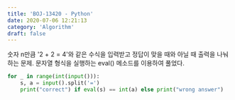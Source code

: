 ```yaml
---
title: 'BOJ-13420 - Python'
date: 2020-07-06 12:21:13
category: 'Algorithm'
draft: false
---
```

숫자 n만큼 '2 + 2 = 4'와 같은 수식을 입력받고 정답이 맞을 때와 아닐 때 출력을 나눠 하는 문제. 문자열 형식을 실행하는 eval() 메소드를 이용하여 풀었다.
```python
for _ in range(int(input())):
    s, a = input().split('=')
    print("correct") if eval(s) == int(a) else print("wrong answer")

```